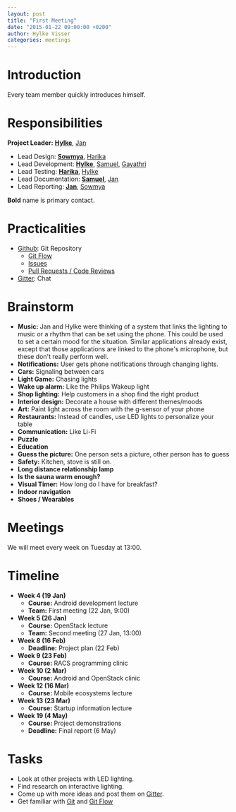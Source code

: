 ```yaml
---
layout: post
title: "First Meeting"
date: "2015-01-22 09:00:00 +0200"
author: Hylke Visser
categories: meetings
---
```


# Introduction

Every team member quickly introduces himself.

# Responsibilities

**Project Leader:**
[**Hylke**](https://gitter.im/htdvisser),
[Jan](https://gitter.im/janvandekerkhof)

* Lead Design:
[**Sowmya**](https://gitter.im/sowmyaravidas),
[Harika](https://gitter.im/harikasatharasi)
* Lead Development:
[**Hylke**](https://gitter.im/htdvisser),
[Samuel](https://gitter.im/samuelbalcha),
[Gayathri](https://gitter.im/yesgee)
* Lead Testing:
[**Harika**](https://gitter.im/harikasatharasi),
[Hylke](https://gitter.im/htdvisser)
* Lead Documentation:
[**Samuel**](https://gitter.im/samuelbalcha),
[Jan](https://gitter.im/janvandekerkhof)
* Lead Reporting:
[**Jan**](https://gitter.im/janvandekerkhof),
[Sowmya](https://gitter.im/sowmyaravidas)

**Bold** name is primary contact.

# Practicalities

* [Github](https://github.com/mobi-led/mobi-led): Git Repository
  * [Git Flow](http://nvie.com/posts/a-successful-git-branching-model/)
  * [Issues](https://github.com/mobi-led/mobi-led/issues)
  * [Pull Requests / Code Reviews](https://github.com/mobi-led/mobi-led/pulls)
* [Gitter](https://gitter.im/mobi-led/mobi-led): Chat

# Brainstorm

* **Music:** Jan and Hylke were thinking of a system that links the lighting to music or a rhythm that can be set using the phone. This could be used to set a certain mood for the situation. Similar applications already exist, except that those applications are linked to the phone's microphone, but these don't really perform well.
* **Notifications:** User gets phone notifications through changing lights.
* **Cars:** Signaling between cars
* **Light Game:** Chasing lights
* **Wake up alarm:** Like the Philips Wakeup light
* **Shop lighting:** Help customers in a shop find the right product
* **Interior design:** Decorate a house with different themes/moods
* **Art:** Paint light across the room with the g-sensor of your phone
* **Restaurants:** Instead of candles, use LED lights to personalize your table
* **Communication:** Like Li-Fi
* **Puzzle**
* **Education**
* **Guess the picture:** One person sets a picture, other person has to guess
* **Safety:** Kitchen, stove is still on.
* **Long distance relationship lamp**
* **Is the sauna warm enough?**
* **Visual Timer:** How long do I have for breakfast?
* **Indoor navigation**
* **Shoes / Wearables**

# Meetings

We will meet every week on Tuesday at 13:00.

# Timeline

* **Week 4 (19 Jan)**
  * **Course:** Android development lecture
  * **Team:** First meeting (22 Jan, 9:00)
* **Week 5 (26 Jan)**
  * **Course:** OpenStack lecture
  * **Team:** Second meeting (27 Jan, 13:00)
* **Week 8 (16 Feb)**
  * **Deadline:** Project plan (22 Feb)
* **Week 9 (23 Feb)**
  * **Course:** RACS programming clinic
* **Week 10 (2 Mar)**
  * **Course:** Android and OpenStack clinic
* **Week 12 (16 Mar)**
  * **Course:** Mobile ecosystems lecture
* **Week 13 (23 Mar)**
  * **Course:** Startup information lecture
* **Week 19 (4 May)**
  * **Course:** Project demonstrations
  * **Deadline:** Final report (6 May)

# Tasks

* Look at other projects with LED lighting.
* Find research on interactive lighting.
* Come up with more ideas and post them on [Gitter](https://gitter.im/mobi-led/mobi-led).
* Get familiar with [Git](http://www.git-tower.com/learn/ebook/command-line/introduction) and [Git Flow](http://nvie.com/posts/a-successful-git-branching-model/)
